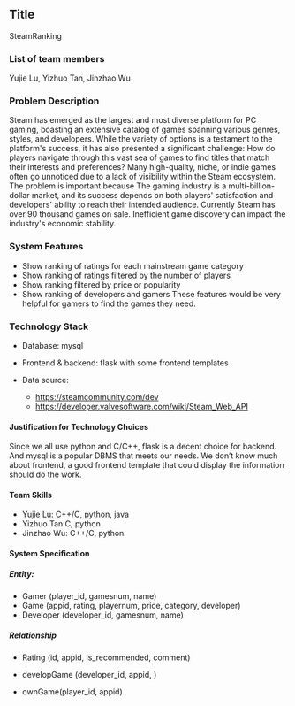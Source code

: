## Title

SteamRanking

### List of team members

Yujie Lu, Yizhuo Tan, Jinzhao Wu

### Problem Description

Steam has emerged as the largest and most diverse platform for PC gaming, boasting an extensive catalog of games spanning various genres, styles, and developers. While the variety of options is a testament to the platform's success, it has also presented a significant challenge: How do players navigate through this vast sea of games to find titles that match their interests and preferences? Many high-quality, niche, or indie games often go unnoticed due to a lack of visibility within the Steam ecosystem.
The problem is important because The gaming industry is a multi-billion-dollar market, and its success depends on both players' satisfaction and developers' ability to reach their intended audience. Currently Steam has over 90 thousand games on sale. Inefficient game discovery can impact the industry's economic stability.

### System Features

- Show ranking of ratings for each mainstream game category
- Show ranking of ratings filtered by the number of players
- Show ranking filtered by price or popularity
- Show ranking of developers and gamers
These features would be very helpful for gamers to find the games they need.

### Technology Stack

- Database: mysql

- Frontend & backend: flask with some frontend templates

- Data source: 
  - https://steamcommunity.com/dev
  - https://developer.valvesoftware.com/wiki/Steam_Web_API



#### Justification for Technology Choices 

Since we all use python and C/C++, flask is a decent choice for backend. And mysql is a popular DBMS that meets our needs.
We don’t know much about frontend, a good frontend template that could display the information should do the work.




#### Team Skills 

- Yujie Lu: C++/C, python, java
- Yizhuo Tan:C, python
- Jinzhao Wu: C++/C, python

#### System Specification

##### Entity:

- Gamer (player_id, gamesnum, name)
- Game (appid, rating, playernum, price, category, developer)
- Developer (developer_id, gamesnum, name)



##### Relationship

- Rating (id, appid, is_recommended, comment)
- developGame (developer_id, appid, )

- ownGame(player_id, appid)

